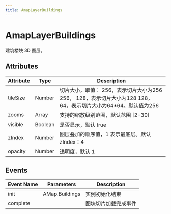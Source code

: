 ```yaml
---
title: AmapLayerBuildings
---
```


# AmapLayerBuildings
建筑楼块 3D 图层。

## Attributes

Attribute | Type | Description
---|---|---|
tileSize | Number | 切片大小，取值： 256，表示切片大小为256 256， 128，表示切片大小为128 128， 64，表示切片大小为64*64。默认值为256
zooms | Array | 支持的缩放级别范围，默认范围 [2-30]
visible | Boolean | 是否显示，默认 true
zIndex | Number | 图层叠加的顺序值，1 表示最底层。默认 zIndex：4
opacity | Number | 透明度，默认 1

## Events

Event Name | Parameters | Description
---|---|---|
init | AMap.Buildings | 实例初始化结束
complete |  | 图块切片加载完成事件
